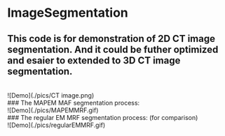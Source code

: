 # ImageSegmentation
## This code is for demonstration of 2D CT image segmentation. And it could be futher optimized and esaier to extended to 3D CT image segmentation. 
<br>
![Demo](./pics/CT image.png)
<br>
### The MAPEM MAF segmentation process:
<br>
![Demo](./pics/MAPEMMRF.gif)
<br>
### The regular EM MRF segmentation process: (for comparison)
<br>
![Demo](./pics/regularEMMRF.gif)
